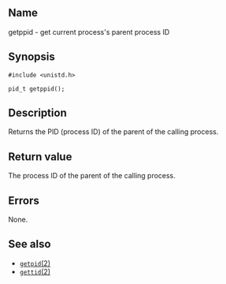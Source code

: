 ## Name

getppid - get current process's parent process ID

## Synopsis

```**c++
#include <unistd.h>

pid_t getppid();
```

## Description

Returns the PID (process ID) of the parent of the calling process.

## Return value

The process ID of the parent of the calling process.

## Errors

None.

## See also

-   [`getpid`(2)](help://man/2/getpid)
-   [`gettid`(2)](help://man/2/gettid)
